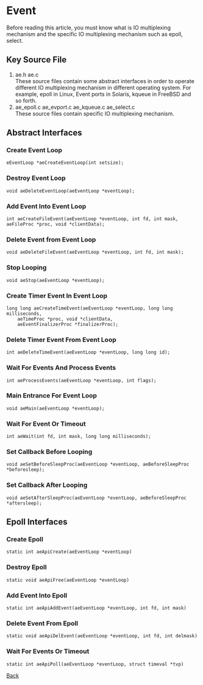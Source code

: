 # Event
Before reading this article, you must know what is IO multiplexing mechanism and the specific IO multiplexing mechanism such as epoll, select.
## Key Source File
1. ae.h ae.c  
    These source files contain some abstract interfaces in order to operate different IO multiplexing mechanism in different operating system. For example, epoll in Linux, Event ports in Solaris, kqueue in FreeBSD and so forth.  
2. ae_epoll.c ae_evport.c ae_kqueue.c ae_select.c  
    These source files contain specific IO multiplexing mechanism.  
## Abstract Interfaces
### Create Event Loop
    eEventLoop *aeCreateEventLoop(int setsize);
### Destroy Event Loop
    void aeDeleteEventLoop(aeEventLoop *eventLoop);
### Add Event Into Event Loop
    int aeCreateFileEvent(aeEventLoop *eventLoop, int fd, int mask, aeFileProc *proc, void *clientData);
### Delete Event from Event Loop
    void aeDeleteFileEvent(aeEventLoop *eventLoop, int fd, int mask);
### Stop Looping
    void aeStop(aeEventLoop *eventLoop);
### Create Timer Event In Event Loop
    long long aeCreateTimeEvent(aeEventLoop *eventLoop, long long milliseconds,
        aeTimeProc *proc, void *clientData,
        aeEventFinalizerProc *finalizerProc);
### Delete Timer Event From Event Loop
    int aeDeleteTimeEvent(aeEventLoop *eventLoop, long long id);
### Wait For Events And Process Events
    int aeProcessEvents(aeEventLoop *eventLoop, int flags);
### Main Entrance For Event Loop
    void aeMain(aeEventLoop *eventLoop);
### Wait For Event Or Timeout
    int aeWait(int fd, int mask, long long milliseconds);
### Set Callback Before Looping
    void aeSetBeforeSleepProc(aeEventLoop *eventLoop, aeBeforeSleepProc *beforesleep);
### Set Callback After Looping
    void aeSetAfterSleepProc(aeEventLoop *eventLoop, aeBeforeSleepProc *aftersleep);
## Epoll Interfaces
### Create Epoll
    static int aeApiCreate(aeEventLoop *eventLoop)
### Destroy Epoll
    static void aeApiFree(aeEventLoop *eventLoop)
### Add Event Into Epoll
    static int aeApiAddEvent(aeEventLoop *eventLoop, int fd, int mask)
### Delete Event From Epoll
    static void aeApiDelEvent(aeEventLoop *eventLoop, int fd, int delmask)
### Wait For Events Or Timeout
    static int aeApiPoll(aeEventLoop *eventLoop, struct timeval *tvp)  

[Back](https://github.com/Hankin-Liu/hankin.github.io/blob/master/redis/Redis_Analysis.md)

